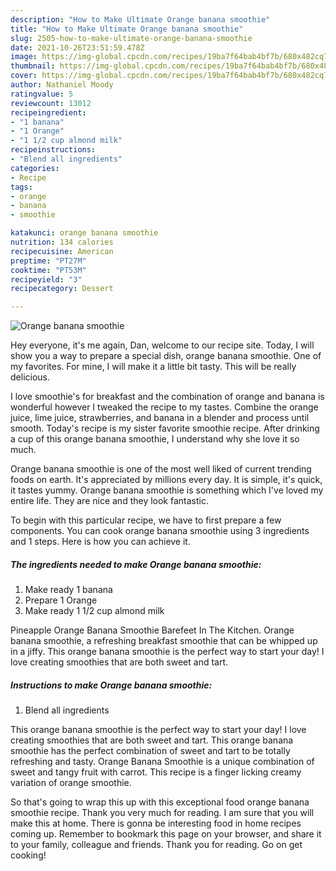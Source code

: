 ```yaml
---
description: "How to Make Ultimate Orange banana smoothie"
title: "How to Make Ultimate Orange banana smoothie"
slug: 2505-how-to-make-ultimate-orange-banana-smoothie
date: 2021-10-26T23:51:59.478Z
image: https://img-global.cpcdn.com/recipes/19ba7f64bab4bf7b/680x482cq70/orange-banana-smoothie-recipe-main-photo.jpg
thumbnail: https://img-global.cpcdn.com/recipes/19ba7f64bab4bf7b/680x482cq70/orange-banana-smoothie-recipe-main-photo.jpg
cover: https://img-global.cpcdn.com/recipes/19ba7f64bab4bf7b/680x482cq70/orange-banana-smoothie-recipe-main-photo.jpg
author: Nathaniel Moody
ratingvalue: 5
reviewcount: 13012
recipeingredient:
- "1 banana"
- "1 Orange"
- "1 1/2 cup almond milk"
recipeinstructions:
- "Blend all ingredients"
categories:
- Recipe
tags:
- orange
- banana
- smoothie

katakunci: orange banana smoothie 
nutrition: 134 calories
recipecuisine: American
preptime: "PT27M"
cooktime: "PT53M"
recipeyield: "3"
recipecategory: Dessert

---
```



![Orange banana smoothie](https://img-global.cpcdn.com/recipes/19ba7f64bab4bf7b/680x482cq70/orange-banana-smoothie-recipe-main-photo.jpg)

Hey everyone, it's me again, Dan, welcome to our recipe site. Today, I will show you a way to prepare a special dish, orange banana smoothie. One of my favorites. For mine, I will make it a little bit tasty. This will be really delicious.

I love smoothie's for breakfast and the combination of orange and banana is wonderful however I tweaked the recipe to my tastes. Combine the orange juice, lime juice, strawberries, and banana in a blender and process until smooth. Today's recipe is my sister favorite smoothie recipe. After drinking a cup of this orange banana smoothie, I understand why she love it so much.

Orange banana smoothie is one of the most well liked of current trending foods on earth. It's appreciated by millions every day. It is simple, it's quick, it tastes yummy. Orange banana smoothie is something which I've loved my entire life. They are nice and they look fantastic.


To begin with this particular recipe, we have to first prepare a few components. You can cook orange banana smoothie using 3 ingredients and 1 steps. Here is how you can achieve it.

<!--inarticleads1-->

##### The ingredients needed to make Orange banana smoothie:

1. Make ready 1 banana
1. Prepare 1 Orange
1. Make ready 1 1/2 cup almond milk


Pineapple Orange Banana Smoothie Barefeet In The Kitchen. Orange banana smoothie, a refreshing breakfast smoothie that can be whipped up in a jiffy. This orange banana smoothie is the perfect way to start your day! I love creating smoothies that are both sweet and tart. 

<!--inarticleads2-->

##### Instructions to make Orange banana smoothie:

1. Blend all ingredients


This orange banana smoothie is the perfect way to start your day! I love creating smoothies that are both sweet and tart. This orange banana smoothie has the perfect combination of sweet and tart to be totally refreshing and tasty. Orange Banana Smoothie is a unique combination of sweet and tangy fruit with carrot. This recipe is a finger licking creamy variation of orange smoothie. 

So that's going to wrap this up with this exceptional food orange banana smoothie recipe. Thank you very much for reading. I am sure that you will make this at home. There is gonna be interesting food in home recipes coming up. Remember to bookmark this page on your browser, and share it to your family, colleague and friends. Thank you for reading. Go on get cooking!
